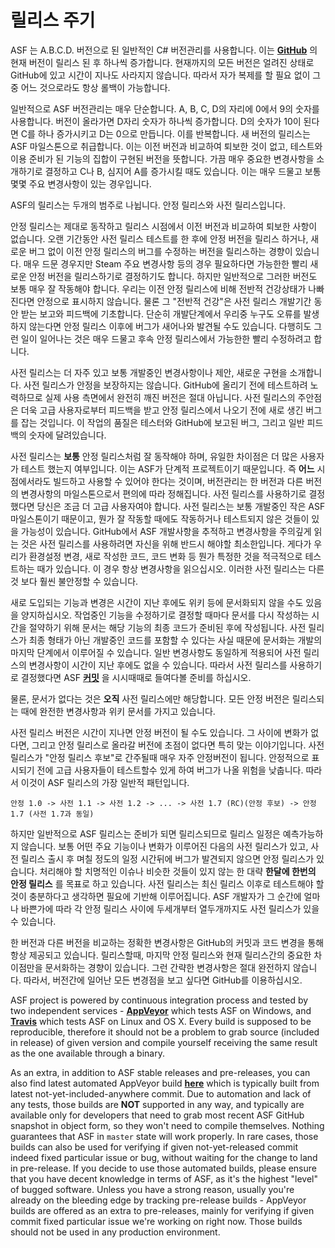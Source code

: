# 릴리스 주기

ASF 는 A.B.C.D. 버전으로 된 일반적인 C# 버전관리를 사용합니다. 이는 **[GitHub](https://github.com/JustArchiNET/ArchiSteamFarm/releases)** 의 현재 버전이 릴리스 된 후 하나씩 증가합니다. 현재까지의 모든 버전은 얼려진 상태로 GitHub에 있고 시간이 지나도 사라지지 않습니다. 따라서 자가 복제를 할 필요 없이 그중 어느 것으로라도 항상 롤백이 가능합니다.

일반적으로 ASF 버전관리는 매우 단순합니다. A, B, C, D의 자리에 0에서 9의 숫자를 사용합니다. 버전이 올라가면 D자리 숫자가 하나씩 증가합니다. D의 숫자가 10이 된다면 C를 하나 증가시키고 D는 0으로 만듭니다. 이를 반복합니다. 새 버전의 릴리스는 ASF 마일스톤으로 취급합니다. 이는 이전 버전과 비교하여 퇴보한 것이 없고, 테스트와 이용 준비가 된 기능의 집합이 구현된 버전을 뜻합니다. 가끔 매우 중요한 변경사항을 소개하기로 결정하고 C나 B, 심지어 A를 증가시킬 때도 있습니다. 이는 매우 드물고 보통 몇몇 주요 변경사항이 있는 경우입니다.

ASF의 릴리스는 두개의 범주로 나뉩니다. 안정 릴리스와 사전 릴리스입니다.

안정 릴리스는 제대로 동작하고 릴리스 시점에서 이전 버전과 비교하여 퇴보한 사항이 없습니다. 오랜 기간동안 사전 릴리스 테스트를 한 후에 안정 버전을 릴리스 하거나, 새로운 버그 없이 이전 안정 릴리스의 버그를 수정하는 버전을 릴리스하는 경향이 있습니다. 매우 드문 경우지만 Steam 주요 변경사항 등의 경우 필요하다면 가능한한 빨리 새로운 안정 버전을 릴리스하기로 결정하기도 합니다. 하지만 일반적으로 그러한 버전도 보통 매우 잘 작동해야 합니다. 우리는 이전 안정 릴리스에 비해 전반적 건강상태가 나빠진다면 안정으로 표시하지 않습니다. 물론 그 "전반적 건강"은 사전 릴리스 개발기간 동안 받는 보고와 피드백에 기초합니다. 단순히 개발단계에서 우리중 누구도 오류를 발생하지 않는다면 안정 릴리스 이후에 버그가 새어나와 발견될 수도 있습니다. 다행히도 그런 일이 일어나는 것은 매우 드물고 후속 안정 릴리스에서 가능한한 빨리 수정하려고 합니다.

사전 릴리스는 더 자주 있고 보통 개발중인 변경사항이나 제안, 새로운 구현을 소개합니다. 사전 릴리스가 안정을 보장하지는 않습니다. GitHub에 올리기 전에 테스트하려 노력하므로 실제 사용 측면에서 완전히 깨진 버전은 절대 아닙니다. 사전 릴리스의 주안점은 더욱 고급 사용자로부터 피드백을 받고 안정 릴리스에서 나오기 전에 새로 생긴 버그를 잡는 것입니다. 이 작업의 품질은 테스터와 GitHub에 보고된 버그, 그리고 일반 피드백의 숫자에 달려있습니다.

사전 릴리스는 **보통** 안정 릴리스처럼 잘 동작해야 하며, 유일한 차이점은 더 많은 사용자가 테스트 했는지 여부입니다. 이는 ASF가 단계적 프로젝트이기 때문입니다. 즉 **어느** 시점에서라도 빌드하고 사용할 수 있어야 한다는 것이며, 버전관리는 한 버전과 다른 버전의 변경사항의 마일스톤으로서 편의에 따라 정해집니다. 사전 릴리스를 사용하기로 결정했다면 당신은 조금 더 고급 사용자여야 합니다. 사전 릴리스는 보통 개발중인 작은 ASF 마일스톤이기 때문이고, 뭔가 잘 작동할 때에도 작동하거나 테스트되지 않은 것들이 있을 가능성이 있습니다. GitHub에서 ASF 개발사항을 추적하고 변경사항을 주의깊게 읽는 것은 사전 릴리스를 사용하려면 자신을 위해 반드시 해야할 최소한입니다. 게다가 우리가 환경설정 변경, 새로 작성한 코드, 코드 변화 등 뭔가 특정한 것을 적극적으로 테스트하는 때가 있습니다. 이 경우 항상 변경사항을 읽으십시오. 이러한 사전 릴리스는 다른 것 보다 훨씬 불안정할 수 있습니다.

새로 도입되는 기능과 변경은 시간이 지난 후에도 위키 등에 문서화되지 않을 수도 있음을 양지하십시오. 작업중인 기능을 수정하기로 결정할 때마다 문서를 다시 작성하는 시간을 절약하기 위해 문서는 해당 기능의 최종 코드가 준비된 후에 작성됩니다. 사전 릴리스가 최종 형태가 아닌 개발중인 코드를 포함할 수 있다는 사실 때문에 문서화는 개발의 마지막 단계에서 이루어질 수 있습니다. 일반 변경사항도 동일하게 적용되어 사전 릴리스의 변경사항이 시간이 지난 후에도 없을 수 있습니다. 따라서 사전 릴리스를 사용하기로 결정했다면 ASF **[커밋](https://github.com/JustArchiNET/ArchiSteamFarm/commits/master)** 을 시시때때로 들여다볼 준비를 하십시오.

물론, 문서가 없다는 것은 **오직** 사전 릴리스에만 해당합니다. 모든 안정 버전은 릴리스되는 때에 완전한 변경사항과 위키 문서를 가지고 있습니다.

사전 릴리스 버전은 시간이 지나면 안정 버전이 될 수도 있습니다. 그 사이에 변화가 없다면, 그리고 안정 릴리스로 올라갈 버전에 초점이 없다면 특히 맞는 이야기입니다. 사전 릴리스가 "안정 릴리스 후보"로 간주될때 매우 자주 안정버전이 됩니다. 안정적으로 표시되기 전에 고급 사용자들이 테스트할수 있게 하여 버그가 나올 위험을 낮춥니다. 따라서 이것이 ASF 릴리스의 가장 일반적 패턴입니다.

    안정 1.0 -> 사전 1.1 -> 사전 1.2 -> ... -> 사전 1.7 (RC)(안정 후보) -> 안정 1.7 (사전 1.7과 동일)
    

하지만 일반적으로 ASF 릴리스는 준비가 되면 릴리스되므로 릴리스 일정은 예측가능하지 않습니다. 보통 어떤 주요 기능이나 변화가 이루어진 다음의 사전 릴리스가 있고, 사전 릴리스 출시 후 며칠 정도의 일정 시간뒤에 버그가 발견되지 않으면 안정 릴리스가 있습니다. 처리해야 할 치명적인 이슈나 비슷한 것들이 있지 않는 한 대략 **한달에 한번의 안정 릴리스** 를 목표로 하고 있습니다. 사전 릴리스는 최신 릴리스 이후로 테스트해야 할 것이 충분하다고 생각하면 필요에 기반해 이루어집니다. ASF 개발자가 그 순간에 얼마나 바쁜가에 따라 각 안정 릴리스 사이에 두세개부터 열두개까지도 사전 릴리스가 있을 수 있습니다.

한 버전과 다른 버전을 비교하는 정확한 변경사항은 GitHub의 커밋과 코드 변경을 통해 항상 제공되고 있습니다. 릴리스할때, 마지막 안정 릴리스와 현재 릴리스간의 중요한 차이점만을 문서화하는 경향이 있습니다. 그런 간략한 변경사항은 절대 완전하지 않습니다. 따라서, 버전간에 일어난 모든 변경점을 보고 싶다면 GitHub를 이용하십시오.

ASF project is powered by continuous integration process and tested by two independent services - **[AppVeyor](https://ci.appveyor.com/project/JustArchi/ArchiSteamFarm)** which tests ASF on Windows, and **[Travis](https://travis-ci.com/JustArchiNET/ArchiSteamFarm)** which tests ASF on Linux and OS X. Every build is supposed to be reproducible, therefore it should not be a problem to grab source (included in release) of given version and compile yourself receiving the same result as the one available through a binary.

As an extra, in addition to ASF stable releases and pre-releases, you can also find latest automated AppVeyor build **[here](https://ci.appveyor.com/project/JustArchi/ArchiSteamFarm)** which is typically built from latest not-yet-included-anywhere commit. Due to automation and lack of any tests, those builds are **NOT** supported in any way, and typically are available only for developers that need to grab most recent ASF GitHub snapshot in object form, so they won't need to compile themselves. Nothing guarantees that ASF in `master` state will work properly. In rare cases, those builds can also be used for verifying if given not-yet-released commit indeed fixed particular issue or bug, without waiting for the change to land in pre-release. If you decide to use those automated builds, please ensure that you have decent knowledge in terms of ASF, as it's the highest "level" of bugged software. Unless you have a strong reason, usually you're already on the bleeding edge by tracking pre-release builds - AppVeyor builds are offered as an extra to pre-releases, mainly for verifying if given commit fixed particular issue we're working on right now. Those builds should not be used in any production environment.